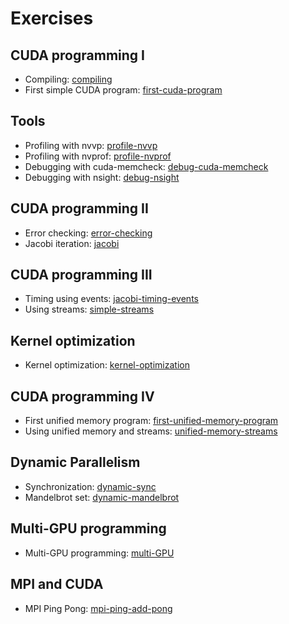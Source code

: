 # Exercises

## CUDA programming I
 * Compiling: [compiling](/exercises/compiling/)
 * First simple CUDA program: [first-cuda-program](/exercises/first-cuda-program/)

## Tools
 * Profiling with nvvp: [profile-nvvp](/exercises/profile-nvvp/)
 * Profiling with nvprof: [profile-nvprof](/exercises/profile-nvprof/)
 * Debugging with cuda-memcheck: [debug-cuda-memcheck](/exercises/debug-cuda-memcheck/)
 * Debugging with nsight: [debug-nsight](/exercises/debug-nsight/)

## CUDA programming II
 * Error checking: [error-checking](/exercises/error-checking)
 * Jacobi iteration: [jacobi](/exercises/jacobi)

## CUDA programming III
 * Timing using events: [jacobi-timing-events](/exercises/jacobi-timing-events)
 * Using streams: [simple-streams](/exercises/simple-streams)

## Kernel optimization
 * Kernel optimization: [kernel-optimization](/exercises/kernel-optimization)

## CUDA programming IV
 * First unified memory program: [first-unified-memory-program](first-unified-memory-program)
 * Using unified memory and streams: [unified-memory-streams](unified-memory-streams)

## Dynamic Parallelism
 * Synchronization: [dynamic-sync](/exercises/dynamic-sync)
 * Mandelbrot set: [dynamic-mandelbrot](/exercises/dynamic-mandelbrot)

## Multi-GPU programming
 * Multi-GPU programming: [multi-GPU](/exercises/multi-GPU)

## MPI and CUDA
 * MPI Ping Pong: [mpi-ping-add-pong](mpi-ping-add-pong)
